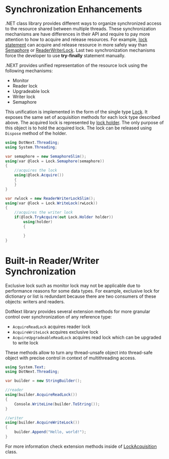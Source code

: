 Synchronization Enhancements
====
.NET class library provides different ways to organize synchronized access to the resource shared between multiple threads. These synchronization mechanisms are have differences in their API and require to pay more attention to how to acquire and release resources. For example, [lock statement](https://docs.microsoft.com/en-us/dotnet/csharp/language-reference/keywords/lock-statement) can acquire and release resource in more safely way than [Semaphore](https://docs.microsoft.com/en-us/dotnet/api/system.threading.semaphoreslim) or [ReaderWriterLock](https://docs.microsoft.com/en-us/dotnet/api/system.threading.readerwriterlockslim). Last two synchronization mechanisms force the developer to use **try-finally** statement manually.

.NEXT provides unified representation of the resource lock using the following mechanisms:
* Monitor
* Reader lock
* Upgradeable lock
* Writer lock
* Semaphore

This unification is implemented in the form of the single type [Lock](../../api/DotNext.Threading.Lock.yml). It exposes the same set of acquisition methods for each lock type described above. The acquired lock is represented by [lock holder](../../api/DotNext.Threading.Lock.Holder.yml). The only purpose of this object is to hold the acquired lock. The lock can be released using `Dispose` method of the holder.

```csharp
using DotNext.Threading;
using System.Threading;

var semaphore = new SemaphoreSlim();
using(var @lock = Lock.Semaphore(semaphore))
{
    //acquires the lock
    using(@lock.Acquire())
    {
    }
}

var rwlock = new ReaderWriterLockSlim();
using(var @lock = Lock.WriteLock(rwLock))
{
    //acquires the writer lock
    if(@lock.TryAcquire(out Lock.Holder holder))
        using(holder)
        {

        }
}
```

# Built-in Reader/Writer Synchronization
Exclusive lock such as monitor lock may not be applicable due to performance reasons for some data types. For example, exclusive lock for dictionary or list is redundant because there are two consumers of these objects: writers and readers.

DotNext library provides several extension methods for more granular control over synchronization of any reference type:
* `AcquireReadLock` acquires reader lock
* `AcquireWriteLock` acquires exclusive lock
* `AcquireUpgradeableReadLock` acquires read lock which can be upgraded to write lock

These methods allow to turn any thread-unsafe object into thread-safe object with precise control in context of multithreading access.

```csharp
using System.Text;
using DotNext.Threading;

var builder = new StringBuilder();

//reader
using(builder.AcquireReadLock())
{
    Console.WriteLine(builder.ToString());
}

//writer
using(builder.AcquireWriteLock())
{
    builder.Append("Hello, world!");
}
```

For more information check extension methods inside of [LockAcquisition](../../api/DotNext.Threading.LockAcquisition.yml) class.